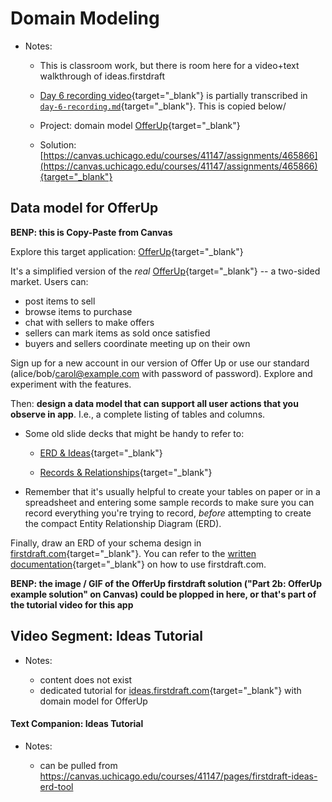 # Domain Modeling 

- Notes:

  - This is classroom work, but there is room here for a video+text walkthrough of ideas.firstdraft

  - [Day 6 recording video](https://uchicago.hosted.panopto.com/Panopto/Pages/Viewer.aspx?id=69b47533-78a4-40f4-80a1-aed9010f30f8){target="_blank"} is partially transcribed in [`day-6-recording.md`](https://github.com/firstdraft/appdev-chapters/blob/benp-edits/day-6-recording.md){target="_blank"}. This is copied below/

  - Project: domain model [OfferUp](https://ddd-offer-up.herokuapp.com/){target="_blank"}

  - Solution: [https://canvas.uchicago.edu/courses/41147/assignments/465866](https://canvas.uchicago.edu/courses/41147/assignments/465866){target="_blank"}

## Data model for OfferUp

**BENP: this is Copy-Paste from Canvas**

Explore this target application: [OfferUp](https://ddd-offer-up.herokuapp.com/){target="_blank"}

It's a simplified version of the *real* [OfferUp](https://offerup.com/){target="_blank"} -- a two-sided market. Users can:

  - post items to sell
  - browse items to purchase
  - chat with sellers to make offers
  - sellers can mark items as sold once satisfied
  - buyers and sellers coordinate meeting up on their own

Sign up for a new account in our version of Offer Up or use our standard (alice/bob/carol@example.com with password of password). Explore and experiment with the features.

Then: **design a data model that can support all user actions that you observe in app**. I.e., a complete listing of tables and columns.

  - Some old slide decks that might be handy to refer to:

    - [ERD & Ideas](https://firstdraft.slides.com/raghubetina/erd-and-ideas?token=B9Lja2V8){target="_blank"}
  
    - [Records & Relationships](https://firstdraft.slides.com/raghubetina/records-and-relationships?token=hKsM-8iq){target="_blank"}
  
  - Remember that it's usually helpful to create your tables on paper or in a spreadsheet and entering some sample records to make sure you can record everything you're trying to record, *before* attempting to create the compact Entity Relationship Diagram (ERD).

Finally, draw an ERD of your schema design in [firstdraft.com](https://firstdraft.com/){target="_blank"}. You can refer to the [written documentation](https://canvas.uchicago.edu/courses/41147/pages/firstdraft-ideas-erd-tool){target="_blank"} on how to use firstdraft.com.

**BENP: the image / GIF of the OfferUp firstdraft solution ("Part 2b: OfferUp example solution" on Canvas) could be plopped in here, or that's part of the tutorial video for this app**


## Video Segment: Ideas Tutorial

- Notes:

  - content does not exist 
  - dedicated tutorial for [ideas.firstdraft.com](https://firstdraft.com/){target="_blank"} with domain model for OfferUp

#### Text Companion: Ideas Tutorial

- Notes:

  - can be pulled from https://canvas.uchicago.edu/courses/41147/pages/firstdraft-ideas-erd-tool